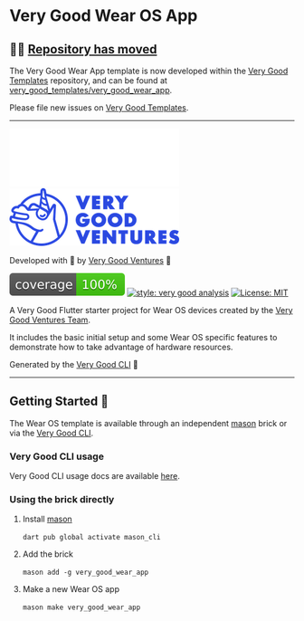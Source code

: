# Very Good Wear OS App

## 🚶‍♂️ [Repository has moved](https://github.com/VeryGoodOpenSource/very_good_templates/tree/main/very_good_wear_app)

The Very Good Wear App template is now developed within the [Very Good Templates](https://github.com/VeryGoodOpenSource/very_good_templates) repository, and can be found at [very_good_templates/very_good_wear_app](https://github.com/VeryGoodOpenSource/very_good_templates/tree/main/very_good_wear_app).

Please file new issues on
[Very Good Templates](https://github.com/VeryGoodOpenSource/very_good_templates).

---

[![Very Good Ventures][logo_white]][very_good_ventures_link_dark]
[![Very Good Ventures][logo_black]][very_good_ventures_link_light]

Developed with 💙 by [Very Good Ventures][very_good_ventures_link] 🦄

![coverage][coverage_badge]
[![style: very good analysis][very_good_analysis_badge]][very_good_analysis_link]
[![License: MIT][license_badge]][license_link]

A Very Good Flutter starter project for Wear OS devices created by the [Very Good Ventures Team][very_good_ventures_link].

It includes the basic initial setup and some Wear OS specific features to demonstrate how to take advantage of hardware resources.

Generated by the [Very Good CLI][very_good_cli_link] 🤖

---

## Getting Started 🚀

The Wear OS template is available through an independent [mason][mason_link] brick or via the [Very Good CLI][very_good_cli_link].

### Very Good CLI usage

Very Good CLI usage docs are available [here][cli_docs_usage].

### Using the brick directly

1. Install [mason][mason_link]

   `dart pub global activate mason_cli`

2. Add the brick

   `mason add -g very_good_wear_app`

3. Make a new Wear OS app

   `mason make very_good_wear_app`

[very_good_cli_link]: https://github.com/VeryGoodOpenSource/very_good_cli
[coverage_badge]: src/my_app/coverage_badge.svg
[license_badge]: https://img.shields.io/badge/license-MIT-blue.svg
[license_link]: https://opensource.org/licenses/MIT
[logo_black]: https://raw.githubusercontent.com/VGVentures/very_good_brand/main/styles/README/vgv_logo_black.png#gh-light-mode-only
[logo_white]: https://raw.githubusercontent.com/VGVentures/very_good_brand/main/styles/README/vgv_logo_white.png#gh-dark-mode-only
[mason_link]: https://github.com/felangel/mason
[very_good_analysis_badge]: https://img.shields.io/badge/style-very_good_analysis-B22C89.svg
[very_good_analysis_link]: https://pub.dev/packages/very_good_analysis
[very_good_ventures_link]: https://verygood.ventures
[very_good_ventures_link_light]: https://verygood.ventures#gh-light-mode-only
[very_good_ventures_link_dark]: https://verygood.ventures#gh-dark-mode-only
[cli_docs_usage]: https://cli.vgv.dev/docs/templates/wear#usage

